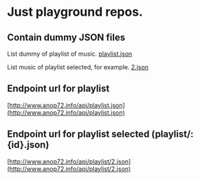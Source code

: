 # Just playground repos.

## Contain dummy JSON files

List dummy of playlist of music.
[playlist.json](https://github.com/anop72/playground/blob/master/v1/playlist.json)

List music of playlist selected, for example.
[2.json](https://github.com/anop72/playground/blob/master/v1/playlist/2.json)

## Endpoint url for playlist
[http://www.anop72.info/api/playlist.json](http://www.anop72.info/api/playlist.json)

## Endpoint url for playlist selected (playlist/:{id}.json)
[http://www.anop72.info/api/playlist/2.json](http://www.anop72.info/api/playlist/2.json)
